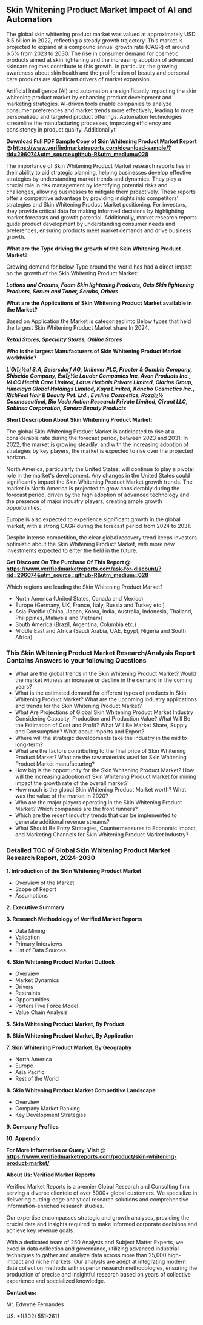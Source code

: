 <h2>Skin Whitening Product Market Impact of AI and Automation</h2><p>The global skin whitening product market was valued at approximately USD 8.5 billion in 2022, reflecting a steady growth trajectory. This market is projected to expand at a compound annual growth rate (CAGR) of around 6.5% from 2023 to 2030. The rise in consumer demand for cosmetic products aimed at skin lightening and the increasing adoption of advanced skincare regimes contribute to this growth. In particular, the growing awareness about skin health and the proliferation of beauty and personal care products are significant drivers of market expansion.</p><p>Artificial Intelligence (AI) and automation are significantly impacting the skin whitening product market by enhancing product development and marketing strategies. AI-driven tools enable companies to analyze consumer preferences and market trends more effectively, leading to more personalized and targeted product offerings. Automation technologies streamline the manufacturing processes, improving efficiency and consistency in product quality. Additionallyt</p><p id="" class=""><strong>Download Full PDF Sample Copy of Skin Whitening Product Market Report @ <a href="https://www.verifiedmarketreports.com/download-sample/?rid=296074&utm_source=github-R&utm_medium=028" target="_blank">https://www.verifiedmarketreports.com/download-sample/?rid=296074&utm_source=github-R&utm_medium=028</a></strong></p><p>The importance of&nbsp;Skin Whitening Product Market research reports lies in their ability to aid strategic planning, helping businesses develop effective strategies by understanding market trends and dynamics. They play a crucial role in risk management by identifying potential risks and challenges, allowing businesses to mitigate them proactively. These reports offer a competitive advantage by providing insights into competitors' strategies and Skin Whitening Product Market positioning. For investors, they provide critical data for making informed decisions by highlighting market forecasts and growth potential. Additionally, market research reports guide product development by understanding consumer needs and preferences, ensuring products meet market demands and drive business growth.</p><p><strong>What are the&nbsp;Type driving the growth of the Skin Whitening Product Market?</strong></p><p id="" class="">Growing demand for below Type around the world has had a direct impact on the growth of the Skin Whitening Product Market:</p><em><strong>Lotions and Creams, Foam Skin lightening Products, Gels Skin lightening Products, Serum and Toner, Scrubs, Others</strong></em></p><strong>What are the&nbsp;Applications&nbsp;of Skin Whitening Product Market available in the Market?</strong></p><p id="" class="">Based on Application the Market is categorized into Below types that held the largest Skin Whitening Product Market share In 2024.</p><em><strong>Retail Stores, Specialty Stores, Online Stores</strong></em></p><strong>Who is the largest Manufacturers of Skin Whitening Product Market worldwide?</strong></p><p><em><strong>L'Orï¿½al S.A, Beiersdorf AG, Unilever PLC, Procter & Gamble Company, Shiseido Company, Estï¿½e Lauder Companies Inc, Avon Products Inc., VLCC Health Care Limited, Lotus Herbals Private Limited, Clarins Group, Himalaya Global Holdings Limited, Kaya Limited, Kanebo Cosmetics Inc., RichFeel Hair & Beauty Pvt. Ltd., Eveline Cosmetics, Rozgï¿½ Cosmeceutical, Bio Veda Action Research Private Limited, Civant LLC, Sabinsa Corporation, Sanora Beauty Products</strong></em></p><p id="" class=""><strong>Short Description About Skin Whitening Product Market:</strong></p><p>The global Skin Whitening Product Market is anticipated to rise at a considerable rate during the forecast period, between 2023 and 2031. In 2022, the market is growing steadily, and with the increasing adoption of strategies by key players, the market is expected to rise over the projected horizon.</p><p>North America, particularly the United States, will continue to play a pivotal role in the market's development. Any changes in the United States could significantly impact the Skin Whitening Product Market growth trends. The market in North America is projected to grow considerably during the forecast period, driven by the high adoption of advanced technology and the presence of major industry players, creating ample growth opportunities.</p><p>Europe is also expected to experience significant growth in the global market, with a strong CAGR during the forecast period from 2024 to 2031.</p><p>Despite intense competition, the clear global recovery trend keeps investors optimistic about the Skin Whitening Product Market, with more new investments expected to enter the field in the future.</p><p id="" class=""><strong>Get Discount On The Purchase Of This Report @ <a href="https://www.verifiedmarketreports.com/ask-for-discount/?rid=296074&utm_source=github-R&utm_medium=028" target="_blank">https://www.verifiedmarketreports.com/ask-for-discount/?rid=296074&utm_source=github-R&utm_medium=028</a></strong></p>Which regions are leading the Skin Whitening Product Market?</p><ul><li>North America (United States, Canada and Mexico)</li><li>Europe (Germany, UK, France, Italy, Russia and Turkey etc.)</li><li>Asia-Pacific (China, Japan, Korea, India, Australia, Indonesia, Thailand, Philippines, Malaysia and Vietnam)</li><li>South America (Brazil, Argentina, Columbia etc.)</li><li>Middle East and Africa (Saudi Arabia, UAE, Egypt, Nigeria and South Africa)</li></ul><h3 id="" class="">This Skin Whitening Product Market Research/Analysis Report Contains Answers to your following Questions</h3><ul><li>What are the global trends in the Skin Whitening Product Market? Would the market witness an increase or decline in the demand in the coming years?</li><li>What is the estimated demand for different types of products in Skin Whitening Product Market? What are the upcoming industry applications and trends for the Skin Whitening Product Market?</li><li>What Are Projections of Global Skin Whitening Product Market Industry Considering Capacity, Production and Production Value? What Will Be the Estimation of Cost and Profit? What Will Be Market Share, Supply and Consumption? What about imports and Export?</li><li>Where will the strategic developments take the industry in the mid to long-term?</li><li>What are the factors contributing to the final price of Skin Whitening Product Market? What are the raw materials used for Skin Whitening Product Market manufacturing?</li><li>How big is the opportunity for the Skin Whitening Product Market? How will the increasing adoption of Skin Whitening Product Market for mining impact the growth rate of the overall market?</li><li>How much is the global Skin Whitening Product Market worth? What was the value of the market In 2020?</li><li>Who are the major players operating in the Skin Whitening Product Market? Which companies are the front runners?</li><li>Which are the recent industry trends that can be implemented to generate additional revenue streams?</li><li>What Should Be Entry Strategies, Countermeasures to Economic Impact, and Marketing Channels for Skin Whitening Product Market Industry?</li></ul><h3 id="" class="">Detailed TOC of Global Skin Whitening Product Market Research Report, 2024-2030</h3><p id="" class=""><strong>1. Introduction of the Skin Whitening Product Market</strong></p><ul><li>Overview of the Market</li><li>Scope of Report</li><li>Assumptions</li></ul><p id="" class=""><strong>2. Executive Summary</strong></p><p id="" class=""><strong>3. Research Methodology of Verified Market Reports</strong></p><ul><li>Data Mining</li><li>Validation</li><li>Primary Interviews</li><li>List of Data Sources</li></ul><p id="" class=""><strong>4. Skin Whitening Product Market Outlook</strong></p><ul><li>Overview</li><li>Market Dynamics</li><li>Drivers</li><li>Restraints</li><li>Opportunities</li><li>Porters Five Force Model</li><li>Value Chain Analysis</li></ul><p id="" class=""><strong>5. Skin Whitening Product Market, By Product</strong></p><p id="" class=""><strong>6. Skin Whitening Product Market, By Application</strong></p><p id="" class=""><strong>7. Skin Whitening Product Market, By Geography</strong></p><ul><li>North America</li><li>Europe</li><li>Asia Pacific</li><li>Rest of the World</li></ul><p id="" class=""><strong>8. Skin Whitening Product Market Competitive Landscape</strong></p><ul><li>Overview</li><li>Company Market Ranking</li><li>Key Development Strategies</li></ul><p id="" class=""><strong>9. Company Profiles</strong></p><p id="" class=""><strong>10. Appendix</strong></p><p id="" class=""><strong>For More Information or Query, Visit @ <a href="https://www.verifiedmarketreports.com/product/skin-whitening-product-market/" target="_blank">https://www.verifiedmarketreports.com/product/skin-whitening-product-market/</a></strong></p><p id="" class=""><strong>About Us: Verified Market Reports</strong></p><p id="" class="">Verified Market Reports is a premier Global Research and Consulting firm serving a diverse clientele of over 5000+ global customers. We specialize in delivering cutting-edge analytical research solutions and comprehensive information-enriched research studies.</p><p id="" class="">Our expertise encompasses strategic and growth analyses, providing the crucial data and insights required to make informed corporate decisions and achieve key revenue goals.</p><p id="" class="">With a dedicated team of 250 Analysts and Subject Matter Experts, we excel in data collection and governance, utilizing advanced industrial techniques to gather and analyze data across more than 25,000 high-impact and niche markets. Our analysts are adept at integrating modern data collection methods with superior research methodologies, ensuring the production of precise and insightful research based on years of collective experience and specialized knowledge.</p><p id="" class=""><strong>Contact us:</strong></p><p id="" class="">Mr. Edwyne Fernandes</p><p id="" class="">US: +1(302) 551-2611</p>